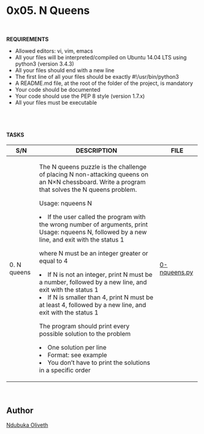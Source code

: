 <h1>0x05. N Queens </h1>
<br>


**REQUIREMENTS**


- Allowed editors: vi, vim, emacs
- All your files will be interpreted/compiled on Ubuntu 14.04 LTS using python3 (version 3.4.3)
- All your files should end with a new line
- The first line of all your files should be exactly #!/usr/bin/python3
- A README.md file, at the root of the folder of the project, is mandatory
- Your code should be documented
- Your code should use the PEP 8 style (version 1.7.x)
- All your files must be executable


<br>
<br>

<h4> TASKS</h4>

| S/N | DESCRIPTION | FILE |
|---- | ----------- | ---- |
|0. N queens |<p>The N queens puzzle is the challenge of placing N non-attacking queens on an N×N chessboard. Write a program that solves the N queens problem.</p> <p>Usage: nqueens N<li>If the user called the program with the wrong number of arguments, print Usage: nqueens N, followed by a new line, and exit with the status 1</li></p><p>where N must be an integer greater or equal to 4<li>If N is not an integer, print N must be a number, followed by a new line, and exit with the status 1</li><li>If N is smaller than 4, print N must be at least 4, followed by a new line, and exit with the status 1</li></p> <p>The program should print every possible solution to the problem<li>One solution per line</li><li>Format: see example</li><li>You don’t have to print the solutions in a specific order</li></p>|[0-nqueens.py](https://github.com/Oliveth96/alx-interview/0x05-nqueens/0-nqueens.py)|



<br>
<h2>Author</h2>

[Ndubuka Oliveth](https://github.com/Oliveth96)